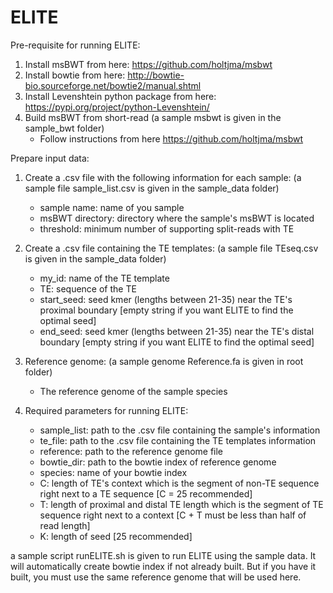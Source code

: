 # ELITE

Pre-requisite for running ELITE:

1. Install msBWT from here: https://github.com/holtjma/msbwt
2. Install bowtie from here: http://bowtie-bio.sourceforge.net/bowtie2/manual.shtml
3. Install Levenshtein python package from here: https://pypi.org/project/python-Levenshtein/
4. Build msBWT from short-read  (a sample msbwt is given in the sample_bwt folder)
    - Follow instructions from here https://github.com/holtjma/msbwt

Prepare input data:

1. Create a .csv file with the following information for each sample: (a sample file sample_list.csv is given in the sample_data folder)
    - sample name: name of you sample
    - msBWT directory: directory where the sample's msBWT is located
    - threshold: minimum number of supporting split-reads with TE
    
    
2. Create a .csv file containing the TE templates: (a sample file TEseq.csv is given in the sample_data folder)
    - my_id: name of the TE template
    - TE: sequence of the TE
    - start_seed: seed kmer (lengths between 21-35) near the TE's proximal boundary [empty string if you want ELITE to find the optimal seed]
    - end_seed: seed kmer (lengths between 21-35) near the TE's distal boundary [empty string if you want ELITE to find the optimal seed]
    
3. Reference genome: (a sample genome Reference.fa is given in root folder)
    - The reference genome of the sample species

4. Required parameters for running ELITE:
    - sample_list: path to the .csv file containing the sample's information
    - te_file: path to the .csv file containing the TE templates information
    - reference: path to the reference genome file
    - bowtie_dir: path to the bowtie index of reference genome
    - species: name of your bowtie index
    - C: length of TE's context which is the segment of non-TE sequence right next to a TE sequence [C = 25 recommended]
    - T: length of proximal and distal TE length which is the segment of TE sequence right next to a context [C + T must be less than half of read length]
    - K: length of seed [25 recommended]
    
a sample script runELITE.sh is given to run ELITE using the sample data. 
It will automatically create bowtie index if not already built. 
But if you have it built, you must use the same reference genome that will be used here.
